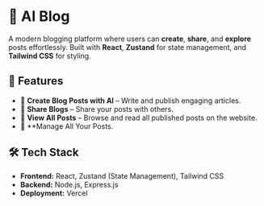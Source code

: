 # 🚀 AI Blog  

A modern blogging platform where users can **create**, **share**, and **explore** posts effortlessly. Built with **React**, **Zustand** for state management, and **Tailwind CSS** for styling.  

## 🌟 Features  
- 📝 **Create Blog Posts with AI** – Write and publish engaging articles.  
- 🔄 **Share Blogs** – Share your posts with others.  
- 📜 **View All Posts** – Browse and read all published posts on the website. 
- 🔄 **Manage All Your Posts.

## 🛠️ Tech Stack  
- **Frontend:** React, Zustand (State Management), Tailwind CSS  
- **Backend:** Node.js, Express.js  
- **Deployment:** Vercel

